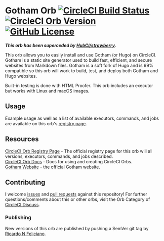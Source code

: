 # Gotham Orb [![CircleCI Build Status](https://circleci.com/gh/hubci/gotham-orb.svg?style=shield "CircleCI Build Status")](https://circleci.com/gh/hubci/gotham-orb) [![CircleCI Orb Version](https://img.shields.io/badge/endpoint.svg?url=https://badges.circleci.io/orb/hubci/gotham)][reg-page] [![GitHub License](https://img.shields.io/badge/license-MIT-lightgrey.svg)](https://github.com/hubci/gotham-orb/blob/master/LICENSE)

***This orb has been superceded by [HubCI/strawberry](https://github.com/hubci/strawberry-orb).***

This orb allows you to easily install and use Gotham (or Hugo) on CircleCI.
Gotham is a static site generator used to build fast, efficient, and secure websites from Markdown files.
Gotham is a soft fork of Hugo and is 99% compatible so this orb will work to build, test, and deploy both Gotham and Hugo websites.

Built-in testing is done with HTML Proofer.
This orb includes an executor but works with Linux and macOS images.


## Usage

Example usage as well as a list of available executors, commands, and jobs are available on this orb's [registry page][reg-page].


## Resources

[CircleCI Orb Registry Page][reg-page] - The official registry page for this orb will all versions, executors, commands, and jobs described.  
[CircleCI Orb Docs](https://circleci.com/docs/2.0/orb-intro/#section=configuration) - Docs for using and creating CircleCI Orbs.  
[Gotham Website](https://GothamHQ.com/) - the official Gotham website.


## Contributing

I welcome [issues](https://github.com/hubci/gotham-orb/issues) and [pull requests](https://github.com/hubci/gotham-orb/pulls) against this repository!
For further questions/comments about this or other orbs, visit the Orb Category of [CircleCI Discuss](https://discuss.circleci.com/c/orbs).

### Publishing
New versions of this orb are published by pushing a SemVer git tag by [Ricardo N Feliciano](https://github.com/FelicianoTech).



[reg-page]: https://circleci.com/orbs/registry/orb/hubci/gotham

